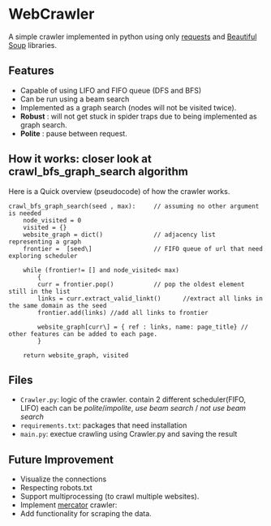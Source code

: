 # WebCrawler

A simple crawler implemented in python using only [requests](https://requests.readthedocs.io/en/latest/) and [Beautiful Soup](https://www.crummy.com/software/BeautifulSoup/bs4/doc/) libraries.

## Features
- Capable of using LIFO and FIFO queue (DFS and BFS)
- Can be run using a beam search 
- Implemented as a graph search (nodes will not be visited twice).
- **Robust** : will not get stuck in spider traps due to being implemented as graph search.
- **Polite** : pause between request.

## How it works: closer look at crawl_bfs_graph_search algorithm

Here is a Quick overview (pseudocode) of how the crawler works.




>
    crawl_bfs_graph_search(seed , max):     // assuming no other argument is needed
        node_visited = 0 
        visited = {}
        website_graph = dict()              // adjacency list  representing a graph 
        frontier =  [seed\]                 // FIFO queue of url that need exploring scheduler 

        while (frontier!= [] and node_visited< max)
            {
            curr = frontier.pop()           // pop the oldest element still in the list
            links = curr.extract_valid_linkt()      //extract all links in the same domain as the seed
            frontier.add(links) //add all links to frontier

            website_graph[curr\] = { ref : links, name: page_title} // other features can be added to each page.
            }

        return website_graph, visited       


## Files 
* `Crawler.py`: logic of the crawler. contain 2 different scheduler(FIFO, LIFO) each can be *polite*/*impolite*, *use beam search* / *not use beam search* 
* `requirements.txt`: packages that need installation
* `main.py`: exectue crawling using Crawler.py and saving the result

## Future Improvement

- Visualize the connections
- Respecting robots.txt
- Support multiprocessing (to crawl multiple websites).
- Implement [mercator](https://link.springer.com/article/10.1023/A:1019213109274) crawler:
- Add functionality for scraping the data.

